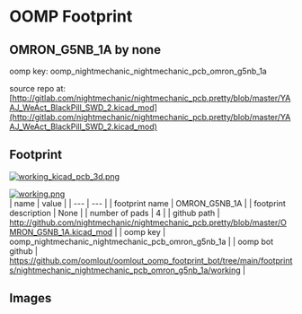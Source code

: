 # OOMP Footprint  
## OMRON_G5NB_1A  by none  
  
oomp key: oomp_nightmechanic_nightmechanic_pcb_omron_g5nb_1a  
  
source repo at: [http://gitlab.com/nightmechanic/nightmechanic_pcb.pretty/blob/master/YAAJ_WeAct_BlackPill_SWD_2.kicad_mod](http://gitlab.com/nightmechanic/nightmechanic_pcb.pretty/blob/master/YAAJ_WeAct_BlackPill_SWD_2.kicad_mod)  
## Footprint  
  
[![working_kicad_pcb_3d.png](working_kicad_pcb_3d_600.png)](working_kicad_pcb_3d.png)  
  
[![working.png](working_600.png)](working.png)  
| name | value | 
| --- | --- | 
| footprint name | OMRON_G5NB_1A | 
| footprint description | None | 
| number of pads | 4 | 
| github path | http://github.com/nightmechanic/nightmechanic_pcb.pretty/blob/master/OMRON_G5NB_1A.kicad_mod | 
| oomp key | oomp_nightmechanic_nightmechanic_pcb_omron_g5nb_1a | 
| oomp bot github | https://github.com/oomlout/oomlout_oomp_footprint_bot/tree/main/footprints/nightmechanic_nightmechanic_pcb_omron_g5nb_1a/working | 
## Images  
